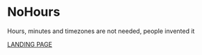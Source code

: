 # NoHours

Hours, minutes and timezones are not needed, people invented it

[LANDING PAGE](https://fakt309.github.io/no-hours/)